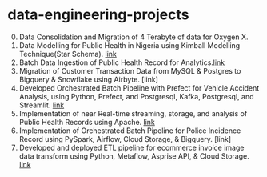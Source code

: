 # data-engineering-projects
0) Data Consolidation and Migration of 4 Terabyte of data for Oxygen X.
1) Data Modelling for Public Health in Nigeria using Kimball Modelling Technique(Star Schema). [link](https://github.com/JosephItopa/public_health_pipeline-lambda_architecture/tree/main/01_data-ingestion)
2) Batch Data Ingestion of Public Health Record for Analytics.[link](https://github.com/JosephItopa/public_health_pipeline-lambda_architecture/tree/main/02_batch-pipeline)
3) Migration of Customer Transaction Data from MySQL & Postgres to Bigquery & Snowflake using Airbyte. [link]
4) Developed Orchestrated Batch Pipeline with Prefect for Vehicle Accident Analysis, using Python, Prefect, and Postgresql, Kafka, Postgresql, and Streamlit. [link](https://github.com/JosephItopa/vehicle_collision_etl_pipeline/tree/master/data_pipeline)
5) Implementation of near Real-time streaming, storage, and analysis of Public Health Records using Apache. [link](https://github.com/JosephItopa/public_health_pipeline-lambda_architecture/tree/main/03_speed-pipeline)
6) Implementation of Orchestrated Batch Pipeline for Police Incidence Record using PySpark, Airflow, Cloud Storage, & Bigquery. [link]
7) Developed and deployed ETL pipeline for ecommerce invoice image data transform using Python, Metaflow, Asprise API, & Cloud Storage. [link](https://github.com/JosephItopa/data_engineering_projects/tree/main/metaflow_ocr_project)
